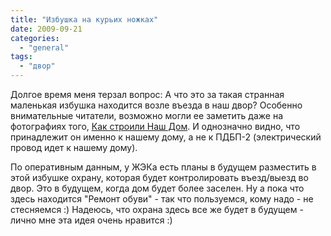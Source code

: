 ```yaml
---
title: "Избушка на курьих ножках"
date: 2009-09-21
categories: 
  - "general"
tags: 
  - "двор"
---
```


Долгое время меня терзал вопрос: А что это за такая странная маленькая избушка находится возле въезда в наш двор? Особенно внимательные читатели, возможно могли ее заметить даже на фотографиях того, [Как строили Наш Дом](http://shevchenko4a.brovary.org/building-process/). И однозначно видно, что принадлежит он именно к нашему дому, а не к ПДБП-2 (электрический провод идет к нашему дому).

По оперативным данным, у ЖЭКа есть планы <!--more--> в будущем разместить в этой избушке охрану, которая будет контролировать въезд/выезд во двор. Это в будущем, когда дом будет более заселен. Ну а пока что здесь находится "Ремонт обуви" - так что пользуемся, кому надо - не стесняемся :) Надеюсь, что охрана здесь все же будет в будущем - лично мне эта идея очень нравится :) 

<script type="text/javascript">$(document).ready(function() { $("#container").pwi({ username: 'shevchenko4a.brovary.org', mode: 'album', album: 'securityHouse', thumbSize: 144, showAlbumDescription: false }); });</script>
